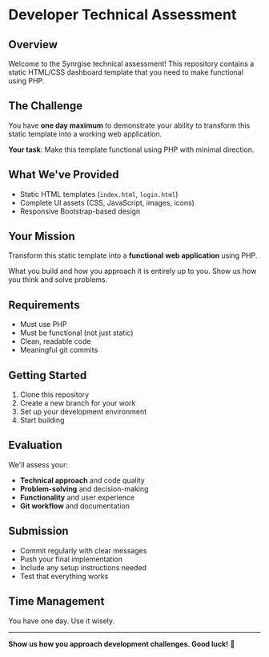 # Developer Technical Assessment

## Overview
Welcome to the Synrgise technical assessment! This repository contains a static HTML/CSS dashboard template that you need to make functional using PHP.

## The Challenge
You have **one day maximum** to demonstrate your ability to transform this static template into a working web application. 

**Your task**: Make this template functional using PHP with minimal direction.

## What We've Provided
- Static HTML templates (`index.html`, `login.html`)
- Complete UI assets (CSS, JavaScript, images, icons)
- Responsive Bootstrap-based design

## Your Mission
Transform this static template into a **functional web application** using PHP. 

What you build and how you approach it is entirely up to you. Show us how you think and solve problems.

## Requirements
- Must use PHP
- Must be functional (not just static)
- Clean, readable code
- Meaningful git commits

## Getting Started
1. Clone this repository
2. Create a new branch for your work
3. Set up your development environment
4. Start building

## Evaluation
We'll assess your:
- **Technical approach** and code quality
- **Problem-solving** and decision-making  
- **Functionality** and user experience
- **Git workflow** and documentation

## Submission
- Commit regularly with clear messages
- Push your final implementation
- Include any setup instructions needed
- Test that everything works

## Time Management
You have one day. Use it wisely.

---

**Show us how you approach development challenges. Good luck!** 🚀

